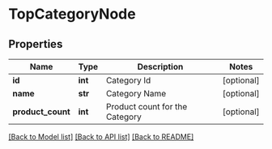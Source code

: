 # TopCategoryNode

## Properties
Name | Type | Description | Notes
------------ | ------------- | ------------- | -------------
**id** | **int** | Category Id | [optional] 
**name** | **str** | Category Name | [optional] 
**product_count** | **int** | Product count for the Category | [optional] 

[[Back to Model list]](../README.md#documentation-for-models) [[Back to API list]](../README.md#documentation-for-api-endpoints) [[Back to README]](../README.md)


